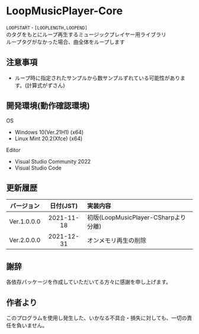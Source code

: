 # LoopMusicPlayer-Core
``LOOPSTART・[LOOPLENGTH,LOOPEND]``  
のタグをもとにループ再生するミュージックプレイヤー用ライブラリ  
ループタグがなかった場合、曲全体をループします

## 注意事項
* ループ時に指定されたサンプルから数サンプルずれている可能性があります。(計算式がずさん)

## 開発環境(動作確認環境)
OS
* Windows 10(Ver.21H1) (x64)  
* Linux Mint 20.2(Xfce) (x64)

Editor
* Visual Studio Community 2022  
* Visual Studio Code

## 更新履歴
|バージョン |日付(JST) |                                       実装内容                                       |
|:---------:|:--------:|:-------------------------------------------------------------------------------------|
|Ver.1.0.0.0|2021-11-18|初版(LoopMusicPlayer-CSharpより分離)                                                  |
|Ver.2.0.0.0|2021-12-31|オンメモリ再生の削除                                                                  |

## 謝辞
各依存パッケージを作成していただいてる方々に感謝を申し上げます。

## 作者より
このプログラムを使用し発生した、いかなる不具合・損失に対しても、一切の責任を負いません。
